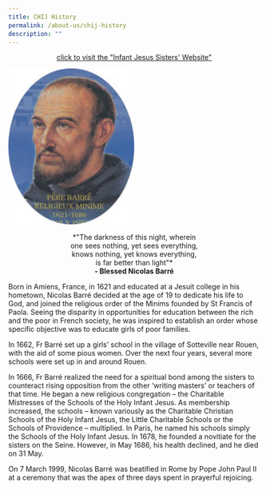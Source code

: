 ```yaml
---
title: CHIJ History
permalink: /about-us/chij-history
description: ""
---
```

<center><p> <a href="https://www.infantjesussisters.org/">click to visit the "Infant Jesus Sisters' Website"
</a></p></center>

<img src="/images/Nicolas%20Barre.jpg" 
     style="width:50%">
		 
<center>*"The darkness of this night, wherein <br>
one sees nothing, yet sees everything, <br>
knows nothing, yet knows everything,<br>
is far better than light"*</center>
	
<center><strong>- Blessed Nicolas Barré</strong></center>
	
Born in Amiens, France, in 1621 and educated at a Jesuit college in his hometown, Nicolas Barré decided at the age of 19 to dedicate his life to God, and joined the religious order of the Minims founded by St Francis of Paola. Seeing the disparity in opportunities for education between the rich and the poor in French society, he was inspired to establish an order whose specific objective was to educate girls of poor families.  
  
In 1662, Fr Barré set up a girls’ school in the village of Sotteville near Rouen, with the aid of some pious women. Over the next four years, several more schools were set up in and around Rouen.  
  
In 1666, Fr Barré realized the need for a spiritual bond among the sisters to counteract rising opposition from the other ‘writing masters’ or teachers of that time. He began a new religious congregation – the Charitable Mistresses of the Schools of the Holy Infant Jesus. As membership increased, the schools – known variously as the Charitable Christian Schools of the Holy Infant Jesus, the Little Charitable Schools or the Schools of Providence – multiplied. In Paris, he named his schools simply the Schools of the Holy Infant Jesus. In 1678, he founded a novitiate for the sisters on the Seine. However, in May 1686, his health declined, and he died on 31 May.  
  
On 7 March 1999, Nicolas Barré was beatified in Rome by Pope John Paul II at a ceremony that was the apex of three days spent in prayerful rejoicing.